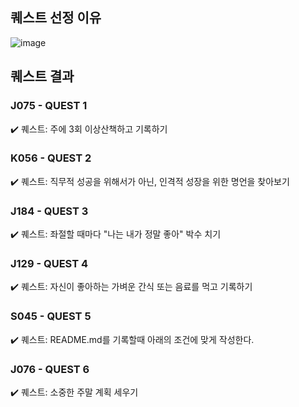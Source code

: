 ## 퀘스트 선정 이유
![image](https://github.com/user-attachments/assets/e1b02261-94e4-4738-ac71-11afb2b181e5)



## 퀘스트 결과

### J075 - QUEST 1  
✔️ 퀘스트: 주에 3회 이상산책하고 기록하기


### K056 - QUEST 2  
✔️ 퀘스트: 직무적 성공을 위해서가 아닌, 인격적 성장을 위한 명언을 찾아보기


### J184 - QUEST 3
✔️ 퀘스트: 좌절할 때마다 "나는 내가 정말 좋아" 박수 치기


### J129 - QUEST 4  
✔️ 퀘스트: 자신이 좋아하는 가벼운 간식 또는 음료를 먹고 기록하기


### S045 - QUEST 5 
✔️ 퀘스트: README.md를 기록할때 아래의 조건에 맞게 작성한다.

    
### J076 - QUEST 6
✔️ 퀘스트: 소중한 주말 계획 세우기
